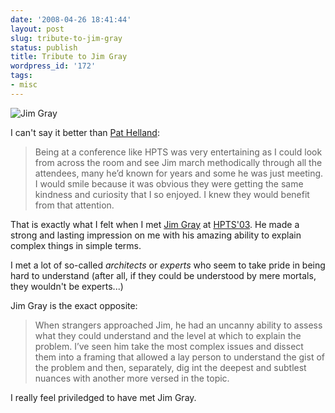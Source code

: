 ```yaml
---
date: '2008-04-26 18:41:44'
layout: post
slug: tribute-to-jim-gray
status: publish
title: Tribute to Jim Gray
wordpress_id: '172'
tags:
- misc
---
```


![Jim Gray](http://upload.wikimedia.org/wikipedia/en/7/7e/11-23gray.jpg)

I can't say it better than [Pat Helland][pat-helland]:

> Being at a conference like HPTS was very entertaining as I could 
look from across the room and see Jim march methodically 
through all the attendees, many he’d known for years and some he 
was just meeting.  I would smile because it was obvious they were 
getting the same kindness and curiosity that I so enjoyed.  I knew 
they would benefit from that attention. 

That is exactly what I felt when I met [Jim Gray][jim-gray] at [HPTS'03][hpts-03].
He made a strong and lasting impression on me with his amazing ability to explain complex things in simple terms.

I met a lot of so-called *architects* or *experts* who seem to take pride in being hard to understand (after all, if they could be understood by mere mortals, they wouldn't be experts...)

Jim Gray is the exact opposite:

> When strangers approached Jim, he had an uncanny ability to 
assess what they could understand and the level at which to 
explain the problem.  I’ve seen him take the most complex issues 
and dissect them into a framing that allowed a lay person to 
understand the gist of the problem and then, separately, dig int
the deepest and subtlest nuances with another more versed in the 
topic.

I really feel priviledged to have met Jim Gray.

[pat-helland]: http://blogs.msdn.com/pathelland/archive/2008/04/25/knowledge-and-wisdom-a-tribute-to-jim-gray.aspx
[jim-gray]: http://research.microsoft.com/~Gray/
[hpts-03]: http://www.hpts.ws/papers/2003/agenda.htm
